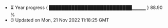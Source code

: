 - ⏳ Year progress { ██████████████████████████▁▁▁▁ } 88.90 %
- ⏰ Updated on Mon, 21 Nov 2022 11:18:25 GMT


